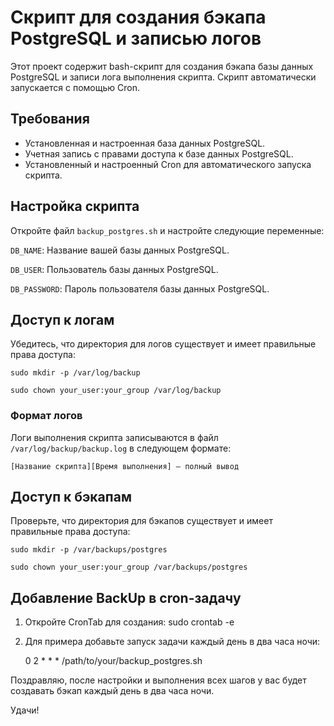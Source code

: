 # Скрипт для создания бэкапа PostgreSQL и записью логов

Этот проект содержит bash-скрипт для создания бэкапа базы данных PostgreSQL и записи лога выполнения скрипта. Скрипт автоматически запускается с помощью Cron.

## Требования

- Установленная и настроенная база данных PostgreSQL.
- Учетная запись с правами доступа к базе данных PostgreSQL.
- Установленный и настроенный Cron для автоматического запуска скрипта.

## Настройка скрипта

Откройте файл ` backup_postgres.sh ` и настройте следующие переменные:

` DB_NAME `: Название вашей базы данных PostgreSQL.

` DB_USER `: Пользователь базы данных PostgreSQL.

` DB_PASSWORD `: Пароль пользователя базы данных PostgreSQL.

## Доступ к логам

Убедитесь, что директория для логов существует и имеет правильные права доступа:
    
    sudo mkdir -p /var/log/backup
    
    sudo chown your_user:your_group /var/log/backup

### Формат логов
Логи выполнения скрипта записываются в файл ` /var/log/backup/backup.log ` в следующем формате:
    
    [Название скрипта][Время выполнения] — полный вывод

## Доступ к бэкапам

Проверьте, что директория для бэкапов существует и имеет правильные права доступа:
    
    sudo mkdir -p /var/backups/postgres
    
    sudo chown your_user:your_group /var/backups/postgres

## Добавление BackUp в cron-задачу

1. Откройте CronTab для создания:
    sudo crontab -e

2. Для примера добавьте запуск задачи каждый день в два часа ночи:
    
    0 2 * * * /path/to/your/backup_postgres.sh

Поздравляю, после настройки и выполнения всех шагов у вас будет создавать бэкап каждый день в два часа ночи.

Удачи!
